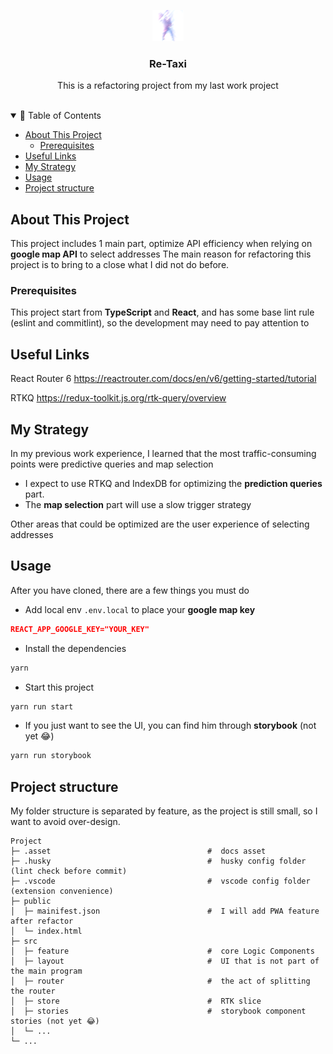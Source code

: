 <div id="top"></div>
<div align="center">
  <div align="center" style="width: 50px">

![docs-logo.png](.asset/docs-logo.png)

  </div>
  <h3 align="center">Re-Taxi</h3>

  <p align="center">
    This is a refactoring project from my last work project
    <br />
    <br />
  </p>
</div>

<details open="open">
<summary> 🗻 Table of Contents</summary>

- [About This Project](#about-this-project)
  - [Prerequisites](#prerequisites)
- [Useful Links](#useful-links)
- [My Strategy](#my-strategy)
- [Usage](#usage)
- [Project structure](#project-structure)

</details>

## About This Project

This project includes 1 main part, optimize API efficiency when relying on **google map API** to select addresses
The main reason for refactoring this project is to bring to a close what I did not do before.

### Prerequisites

This project start from **TypeScript** and **React**, and has some base lint rule (eslint and commitlint), so the development may need to pay attention to

## Useful Links

React Router 6
https://reactrouter.com/docs/en/v6/getting-started/tutorial

RTKQ
https://redux-toolkit.js.org/rtk-query/overview

## My Strategy

In my previous work experience, I learned that the most traffic-consuming points were predictive queries and map selection

- I expect to use RTKQ and IndexDB for optimizing the **prediction queries** part.
- The **map selection** part will use a slow trigger strategy

Other areas that could be optimized are the user experience of selecting addresses

## Usage

After you have cloned, there are a few things you must do

- Add local env `.env.local` to place your **google map key**

```json
REACT_APP_GOOGLE_KEY="YOUR_KEY"
```

- Install the dependencies

```bash
yarn
```

- Start this project

```bash
yarn run start
```

- If you just want to see the UI, you can find him through **storybook** (not yet 😂)

```bash
yarn run storybook
```

## Project structure

My folder structure is separated by feature, as the project is still small, so I want to avoid over-design.

```shell
Project
├─ .asset                                   #  docs asset
├─ .husky                                   #  husky config folder (lint check before commit)
├─ .vscode                                  #  vscode config folder (extension convenience)
├─ public
│  ├─ mainifest.json                        #  I will add PWA feature after refactor
│  └─ index.html
├─ src
│  ├─ feature                               #  core Logic Components
│  ├─ layout                                #  UI that is not part of the main program
│  ├─ router                                #  the act of splitting the router
│  ├─ store                                 #  RTK slice
│  ├─ stories                               #  storybook component stories (not yet 😂)
│  └─ ...
└─ ...
```
